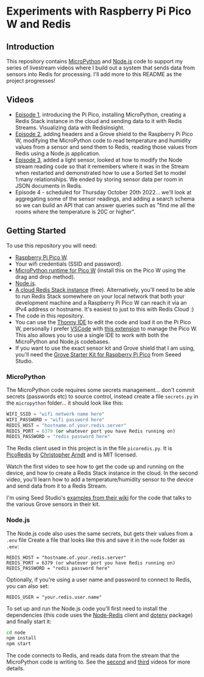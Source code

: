 # Experiments with Raspberry Pi Pico W and Redis

## Introduction

This repository contains [MicroPython](https://micropython.org/) and [Node.js](https://nodejs.org/en/) code to support my series of livestream videos where I build out a system that sends data from sensors into Redis for processing.  I'll add more to this README as the project progresses!

## Videos

* [Episode 1](https://www.youtube.com/watch?v=8Q3jK5CAfNQ), introducing the Pi Pico, installing MicroPython, creating a Redis Stack instance in the cloud and sending data to it with Redis Streams.  Visualizing data with RedisInsight.
* [Episode 2](https://www.youtube.com/watch?v=TQlsvxD6zRM), adding headers and a Grove shield to the Raspberry Pi Pico W, modifying the MicroPython code to read temperature and humidity values from a sensor and send them to Redis, reading those values from Redis using a Node.js application.
* [Episode 3](https://www.youtube.com/watch?v=0vw_vhouca8), added a light sensor, looked at how to modify the Node stream reading code so that it remembers where it was in the Stream when restarted and demonstrated how to use a Sorted Set to model 1:many relationships.  We ended by storing sensor data per room in JSON documents in Redis.
* Episode 4 - scheduled for Thursday October 20th 2022... we'll look at aggregating some of the sensor readings, and adding a search schema so we can build an API that can answer queries such as "find me all the rooms where the temperature is 20C or higher".

## Getting Started

To use this repository you will need:

* [Raspberry Pi Pico W](https://www.raspberrypi.com/documentation/microcontrollers/raspberry-pi-pico.html).
* Your wifi credentials (SSID and password).
* [MicroPython runtime for Pico W](https://www.raspberrypi.com/documentation/microcontrollers/micropython.html) (install this on the Pico W using the drag and drop method).
* [Node.js](https://nodejs.org/en/download/).
* [A cloud Redis Stack instance](https://redis.com/try-free/) (free).  Alternatively, you'll need to be able to run Redis Stack somewhere on your local network that both your development machine and a Raspberry Pi Pico W can reach it via an IPv4 address or hostname.  It's easiest to just to this with Redis Cloud :)
* The code in this repository.
* You can use the [Thonny IDE](https://thonny.org/) to edit the code and load it on the Pi Pico W, personally I prefer [VSCode](https://code.visualstudio.com/) with [this extension](https://marketplace.visualstudio.com/items?itemName=paulober.pico-w-go) to manage the Pico W.  This also allows you to use a single IDE to work with both the MicroPython and Node.js codebases.
* If you want to use the exact sensor kit and Grove shield that I am using, you'll need the [Grove Starter Kit for Raspberry Pi Pico](https://www.seeedstudio.com/Grove-Starter-Kit-for-Raspberry-Pi-Pico-p-4851.html) from Seeed Studio.

### MicroPython

The MicroPython code requires some secrets management... don't commit secrets (passwords etc) to source control, instead create a file `secrets.py` in the `micropython` folder... it should look like this:

```python
WIFI_SSID = "wifi network name here"
WIFI_PASSWORD = "wifi password here"
REDIS_HOST = "hostname.of.your.redis.server"
REDIS_PORT = 6379 (or whatever port you have Redis running on)
REDIS_PASSWORD = "redis password here"
```

The Redis client used in this project is in the file `picoredis.py`.  It is [PicoRedis](https://github.com/SpotlightKid/picoredis) by [Christopher Arndt](https://chrisarndt.de/) and is MIT licensed.

Watch the first video to see how to get the code up and running on the device, and how to create a Redis Stack instance in the cloud.  In the second video, you'll learn how to add a temperature/humidity sensor to the device and send data from it to a Redis Stream.

I'm using Seed Studio's [examples from their wiki](https://wiki.seeedstudio.com/Grove_Shield_for_Pi_Pico_V1.0/) for the code that talks to the various Grove sensors in their kit.

### Node.js

The Node.js code also uses the same secrets, but gets their values from a `.env` file  Create a file that looks like this and save it in the `node` folder as `.env`:

```
REDIS_HOST = "hostname.of.your.redis.server"
REDIS_PORT = 6379 (or whatever port you have Redis running on)
REDIS_PASSWORD = "redis password here"
```

Optionally, if you're using a user name and password to connect to Redis, you can also set:

```
REDIS_USER = "your.redis.user.name"
```

To set up and run the Node.js code you'll first need to install the dependencies (this code uses the [Node-Redis](https://github.com/redis/node-redis) client and [dotenv](https://www.npmjs.com/package/dotenv) package) and finally start it:

```bash
cd node
npm install
npm start
```

The code connects to Redis, and reads data from the stream that the MicroPython code is writing to.  See the [second](https://www.youtube.com/watch?v=TQlsvxD6zRM) and [third](https://www.youtube.com/watch?v=0vw_vhouca8) videos for more details.
